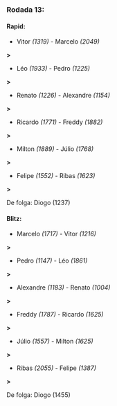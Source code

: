### Rodada 13:

#### Rapid:

* Vitor *(1319)*     -     Marcelo *(2049)*

 **>** 
* Léo *(1933)*     -     Pedro *(1225)*

 **>** 
* Renato *(1226)*     -     Alexandre *(1154)*

 **>** 
* Ricardo *(1771)*     -     Freddy *(1882)*

 **>** 
* Milton *(1889)*     -     Júlio *(1768)*

 **>** 
* Felipe *(1552)*     -     Ribas *(1623)*

 **>** 

De folga: Diogo (1237)

#### Blitz:

* Marcelo *(1717)*     -     Vitor *(1216)*

 **>** 
* Pedro *(1147)*     -     Léo *(1861)*

 **>** 
* Alexandre *(1183)*     -     Renato *(1004)*

 **>** 
* Freddy *(1787)*     -     Ricardo *(1625)*

 **>** 
* Júlio *(1557)*     -     Milton *(1625)*

 **>** 
* Ribas *(2055)*     -     Felipe *(1387)*

 **>** 

De folga: Diogo (1455)

